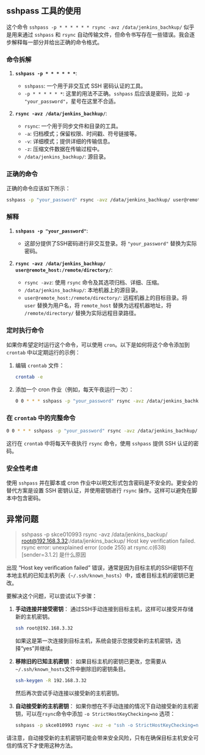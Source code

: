 ## sshpass 工具的使用

这个命令 `sshpass -p * * * * * * rsync -avz /data/jenkins_bachkup/` 似乎是用来通过 `sshpass` 和 `rsync` 自动传输文件，但命令书写存在一些错误。我会逐步解释每一部分并给出正确的命令格式。

### 命令拆解

1. **`sshpass -p * * * * * *`**:
   - `sshpass`: 一个用于非交互式 SSH 密码认证的工具。
   - `-p * * * * * *`: 这里的用法不正确。`sshpass` 后应该是密码，比如 `-p "your_password"`，星号在这里不合适。

2. **`rsync -avz /data/jenkins_bachkup/`**:
   - `rsync`: 一个用于同步文件和目录的工具。
   - `-a`: 归档模式；保留权限、时间戳、符号链接等。
   - `-v`: 详细模式；提供详细的传输信息。
   - `-z`: 压缩文件数据在传输过程中。
   - `/data/jenkins_bachkup/`: 源目录。

### 正确的命令

正确的命令应该如下所示：

```sh
sshpass -p "your_password" rsync -avz /data/jenkins_bachkup/ user@remote_host:/remote/directory/
```

### 解释

1. **`sshpass -p "your_password"`**:
   - 这部分提供了SSH密码进行非交互登录。将 `"your_password"` 替换为实际密码。

2. **`rsync -avz /data/jenkins_bachkup/ user@remote_host:/remote/directory/`**:
   - `rsync -avz`: 使用 `rsync` 命令及其选项归档、详细、压缩。
   - `/data/jenkins_bachkup/`: 本地机器上的源目录。
   - `user@remote_host:/remote/directory/`: 远程机器上的目标目录。将 `user` 替换为用户名，将 `remote_host` 替换为远程机器地址，将 `/remote/directory/` 替换为实际远程目录路径。

### 定时执行命令

如果你希望定时运行这个命令，可以使用 `cron`。以下是如何将这个命令添加到 `crontab` 中以定期运行的示例：

1. 编辑 `crontab` 文件：

    ```sh
    crontab -e
    ```

2. 添加一个 cron 作业（例如，每天午夜运行一次）：

    ```sh
    0 0 * * * sshpass -p "your_password" rsync -avz /data/jenkins_bachkup/ user@remote_host:/remote/directory/
    
    
    ```

### 在 `crontab` 中的完整命令

```sh
0 0 * * * sshpass -p "your_password" rsync -avz /data/jenkins_bachkup/ user@remote_host:/remote/directory/
```

这行在 `crontab` 中将每天午夜执行 `rsync` 命令，使用 `sshpass` 提供 SSH 认证的密码。

### 安全性考虑

使用 `sshpass` 并在脚本或 cron 作业中以明文形式包含密码是不安全的。更安全的替代方案是设置 SSH 密钥认证，并使用密钥进行 `rsync` 操作。这样可以避免在脚本中包含密码。





## 异常问题

> sshpass -p skce010993 rsync -avz /data/jenkins_backup/ root@192.168.3.32:/data/jenkins_backup/
> Host key verification failed.
> rsync error: unexplained error (code 255) at rsync.c(638) [sender=3.1.2]
> 是什么原因

出现 “Host key verification failed” 错误，通常是因为目标主机的SSH密钥不在本地主机的已知主机列表（`~/.ssh/known_hosts`）中，或者目标主机的密钥已更改。

要解决这个问题，可以尝试以下步骤：

1. **手动连接并接受密钥**：
    通过SSH手动连接到目标主机，这样可以接受并存储新的主机密钥。

    ```sh
    ssh root@192.168.3.32
    ```

    如果这是第一次连接到目标主机，系统会提示您接受新的主机密钥，选择“yes”并继续。

2. **移除旧的已知主机密钥**：
    如果目标主机的密钥已更改，您需要从`~/.ssh/known_hosts`文件中删除旧的密钥条目。

    ```sh
    ssh-keygen -R 192.168.3.32
    ```

    然后再次尝试手动连接以接受新的主机密钥。

3. **自动接受新的主机密钥**：
    如果你想在不手动连接的情况下自动接受新的主机密钥，可以在`rsync`命令中添加 `-o StrictHostKeyChecking=no` 选项：

    ```sh
    sshpass -p skce010993 rsync -avz -e "ssh -o StrictHostKeyChecking=no" /data/jenkins_backup/ root@192.168.3.32:/data/jenkins_backup/
    ```

请注意，自动接受新的主机密钥可能会带来安全风险，只有在确保目标主机安全可信的情况下才使用这种方法。